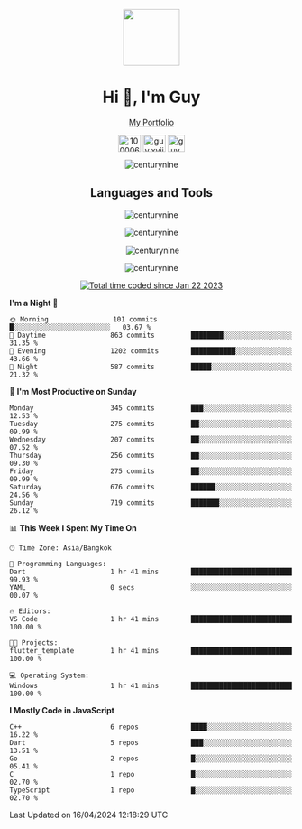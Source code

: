 
<p align="center"><a href="https://portfolio-nextjs-puce-omega.vercel.app/" traget="_blank"> <img src="https://user-images.githubusercontent.com/109062980/213915698-3e79c409-24f8-4471-a5f8-e7a842ad3a0a.gif" width="100" /> </a></p>
 
<h1 align="center">Hi 👋, I'm Guy</h1>
<p align="center"><a href="https://portfolio-nextjs-puce-omega.vercel.app/" traget="_blank"> My Portfolio </a></p>

<p align="center">
<a href="https://fb.com/100006608053988" target="blank"><img align="center" src="https://raw.githubusercontent.com/rahuldkjain/github-profile-readme-generator/master/src/images/icons/Social/facebook.svg" alt="100006608053988" height="30" width="40" /></a>
<a href="https://instagram.com/guy.xvii" target="blank"><img align="center" src="https://raw.githubusercontent.com/rahuldkjain/github-profile-readme-generator/master/src/images/icons/Social/instagram.svg" alt="guy.xvii" height="30" width="40" /></a>
<a href="mailto:lowlifeix@gmail.com" target="blank"><img align="center" src="https://user-images.githubusercontent.com/109062980/226533395-e26b601f-4b8f-456f-affd-55dc944b4149.png" alt="guy.xvii" height="30" width="30" /></a>
 
</p>

<p align="center"> <img src="https://komarev.com/ghpvc/?username=centurynine&label=Profile%20views&color=0e75b6&style=for-the-badge" alt="centurynine" /> </p>

<h2 align="center">Languages and Tools</h3>

<!-- https://skillicons.dev/ -->
<p align="center">
<img src="https://skillicons.dev/icons?i=react,nodejs,tailwind,mongodb,html,css,js,bootstrap,jquery,cloudflare,php,java,cpp,py,dart,flutter,firebase,androidstudio,git,github,linux,mysql,postman,nginx,express" alt="centurynine" /> 
</p>
 
<p align="center"><img align="center" src="https://github-readme-stats-sigma-five.vercel.app/api/top-langs?username=centurynine&show_icons=true&locale=en&layout=compact&theme=" alt="centurynine" /></p>

<p align="center">&nbsp;<img align="center" src="https://github-readme-stats-sigma-five.vercel.app/api?username=centurynine&show_icons=true&locale=en&theme=" alt="centurynine" /></p>

<p align="center"><img align="center" src="https://github-readme-streak-stats.herokuapp.com/?user=centurynine&theme=" alt="centurynine" /></p>
<p align="center">
<a href="https://wakatime.com/@9ded98d1-6308-4a11-a75a-63f31fdc4e7a"><img src="https://wakatime.com/badge/user/9ded98d1-6308-4a11-a75a-63f31fdc4e7a.svg" alt="Total time coded since Jan 22 2023" /></a>
  
<!--START_SECTION:waka-->
**I'm a Night 🦉** 

```text
🌞 Morning                101 commits         █░░░░░░░░░░░░░░░░░░░░░░░░   03.67 % 
🌆 Daytime                863 commits         ████████░░░░░░░░░░░░░░░░░   31.35 % 
🌃 Evening                1202 commits        ███████████░░░░░░░░░░░░░░   43.66 % 
🌙 Night                  587 commits         █████░░░░░░░░░░░░░░░░░░░░   21.32 % 
```
📅 **I'm Most Productive on Sunday** 

```text
Monday                   345 commits         ███░░░░░░░░░░░░░░░░░░░░░░   12.53 % 
Tuesday                  275 commits         ██░░░░░░░░░░░░░░░░░░░░░░░   09.99 % 
Wednesday                207 commits         ██░░░░░░░░░░░░░░░░░░░░░░░   07.52 % 
Thursday                 256 commits         ██░░░░░░░░░░░░░░░░░░░░░░░   09.30 % 
Friday                   275 commits         ██░░░░░░░░░░░░░░░░░░░░░░░   09.99 % 
Saturday                 676 commits         ██████░░░░░░░░░░░░░░░░░░░   24.56 % 
Sunday                   719 commits         ███████░░░░░░░░░░░░░░░░░░   26.12 % 
```


📊 **This Week I Spent My Time On** 

```text
🕑︎ Time Zone: Asia/Bangkok

💬 Programming Languages: 
Dart                     1 hr 41 mins        █████████████████████████   99.93 % 
YAML                     0 secs              ░░░░░░░░░░░░░░░░░░░░░░░░░   00.07 % 

🔥 Editors: 
VS Code                  1 hr 41 mins        █████████████████████████   100.00 % 

🐱‍💻 Projects: 
flutter_template         1 hr 41 mins        █████████████████████████   100.00 % 

💻 Operating System: 
Windows                  1 hr 41 mins        █████████████████████████   100.00 % 
```

**I Mostly Code in JavaScript** 

```text
C++                      6 repos             ████░░░░░░░░░░░░░░░░░░░░░   16.22 % 
Dart                     5 repos             ███░░░░░░░░░░░░░░░░░░░░░░   13.51 % 
Go                       2 repos             █░░░░░░░░░░░░░░░░░░░░░░░░   05.41 % 
C                        1 repo              █░░░░░░░░░░░░░░░░░░░░░░░░   02.70 % 
TypeScript               1 repo              █░░░░░░░░░░░░░░░░░░░░░░░░   02.70 % 
```




 Last Updated on 16/04/2024 12:18:29 UTC
<!--END_SECTION:waka-->
  
</p>

